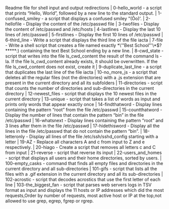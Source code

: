 Readme file for shell input and output redirections | 
0-hello_world - a script that prints “Hello, World”, followed by a new line to the standard output. | 
1-confused_smiley - a script that displays a confused smiley "(Ôo)'. | 
2-hellofile - Display the content of the /etc/passwd file | 
3-twofiles - Display the content of /etc/passwd and /etc/hosts | 
4-lastlines - Display the last 10 lines of /etc/passwd | 
5-firstlines - Display the first 10 lines of /etc/passwd | 
6-third_line - Write a script that displays the third line of the file iacta | 
7-file - Write a shell script that creates a file named exactly \*\\'"Best School"\'\\*$\?\*\*\*\*\*:) containing the text Best School ending by a new line. | 
8-cwd_state - script that writes into the file ls_cwd_content the result of the command ls -la. If the file ls_cwd_content already exists, it should be overwritten. If the file ls_cwd_content does not exist, create it | 
9-duplicate_last_line - a script that duplicates the last line of the file iacta | 
10-no_more_js - a script that deletes all the regular files (not the directories) with a .js extension that are present in the current directory and all its subfolders | 
11-directories - script that counts the number of directories and sub-directories in the current directory | 
12-newest_files - script that displays the 10 newest files in the current directory | 
13-unique - script that takes a list of words as input and prints only words that appear exactly once | 
14-findthatword - Display lines containing the pattern “root” from the file /etc/passwd | 
15-countthatword - Display the number of lines that contain the pattern “bin” in the file /etc/passwd | 
16-whatsnext - Display lines containing the pattern “root” and 3 lines after them in the file /etc/passwd | 
17-hidethisword - Display all the lines in the file /etc/passwd that do not contain the pattern “bin”. | 
18-letteronly - Display all lines of the file /etc/ssh/sshd_config starting with a letter | 
19-AZ - Replace all characters A and c from input to Z and e respectively. | 
20-hiago - Create a script that removes all letters c and C from input | 
21-reverse -  script that reverse its input | 
22-users_and_homes - script that displays all users and their home directories, sorted by users. |  
100-empty_casks - command that finds all empty files and directories in the current directory and all sub-directories | 
101-gifs - script that lists all the files with a .gif extension in the current directory and all its sub-directories | 
102-acrostic - script that decodes acrostics that use the first letter of each line | 
103-the_biggest_fan - script that parses web servers logs in TSV format as input and displays the 11 hosts or IP addresses which did the most requests,Order by number of requests, most active host or IP at the top,not allowed to use grep, egrep, fgrep or rgrep.
